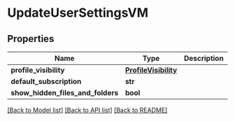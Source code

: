 # UpdateUserSettingsVM


## Properties
Name | Type | Description | Notes
------------ | ------------- | ------------- | -------------
**profile_visibility** | [**ProfileVisibility**](ProfileVisibility.md) |  | [optional] 
**default_subscription** | **str** |  | [optional] 
**show_hidden_files_and_folders** | **bool** |  | [optional] 

[[Back to Model list]](../README.md#documentation-for-models) [[Back to API list]](../README.md#documentation-for-api-endpoints) [[Back to README]](../README.md)


